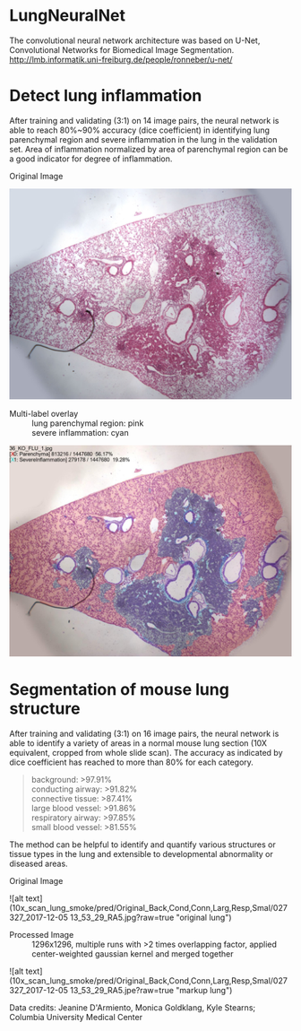 # LungNeuralNet

The convolutional neural network architecture was based on U-Net, Convolutional Networks for Biomedical Image Segmentation.
http://lmb.informatik.uni-freiburg.de/people/ronneber/u-net/


# Detect lung inflammation  

After training and validating (3:1) on 14 image pairs, the neural network is able to reach 80%~90% accuracy (dice coefficient) in identifying lung parenchymal region and severe inflammation in the lung in the validation set. Area of inflammation normalized by area of parenchymal region can be a good indicator for degree of inflammation.

<dl>
    <dt>Original Image</dt>
    <dl></dl>
</dl>

![alt text](2x_field_lung_flu/pred/Original/36_KO_FLU_1.jpg?raw=true "original Image")

<dl>
    <dt>Multi-label overlay</dd>
    <dd>lung parenchymal region: pink</dd>
    <dd>severe inflammation: cyan</dd>
</dl>

![alt text](2x_field_lung_flu/pred/Parenchyma,SevereInflam1.0_512x512_Unet_8F64-256P2-2_Ca3Ca3SDmpSCa3_SSUuCCa3Ca3_EluSigmoidBcedice1/36_KO_FLU_1.jpe?raw=true "lung parenchyma and inflammation")

# Segmentation of mouse lung structure 
After training and validating (3:1) on 16 image pairs, the neural network is able to identify a variety of areas in a normal mouse lung section (10X equivalent, cropped from whole slide scan).
The accuracy as indicated by dice coefficient has reached to more than 80% for each category.<br/>
>background: >97.91% <br/>
conducting airway: >91.82% <br/>
connective tissue: >87.41% <br/>
large blood vessel: >91.86% <br/>
respiratory airway: >97.85% <br/>
small blood vessel: >81.55% <br/>

The method can be helpful to identify and quantify various structures or tissue types in the lung and extensible to developmental abnormality or diseased areas.

<dl>
    <dt>Original Image</dt>
</dl>


![alt text](10x_scan_lung_smoke/pred/Original_Back,Cond,Conn,Larg,Resp,Smal/027327_2017-12-05 13_53_29_RA5.jpg?raw=true "original lung")


<dl>
    <dt>Processed Image</dt>
    <dd>1296x1296, multiple runs with >2 times overlapping factor, applied center-weighted gaussian kernel and merged together</dl>
</dd>


![alt text](10x_scan_lung_smoke/pred/Original_Back,Cond,Conn,Larg,Resp,Smal/027327_2017-12-05 13_53_29_RA5.jpe?raw=true "markup lung")


Data credits: Jeanine D'Armiento, Monica Goldklang, Kyle Stearns; Columbia University Medical Center
